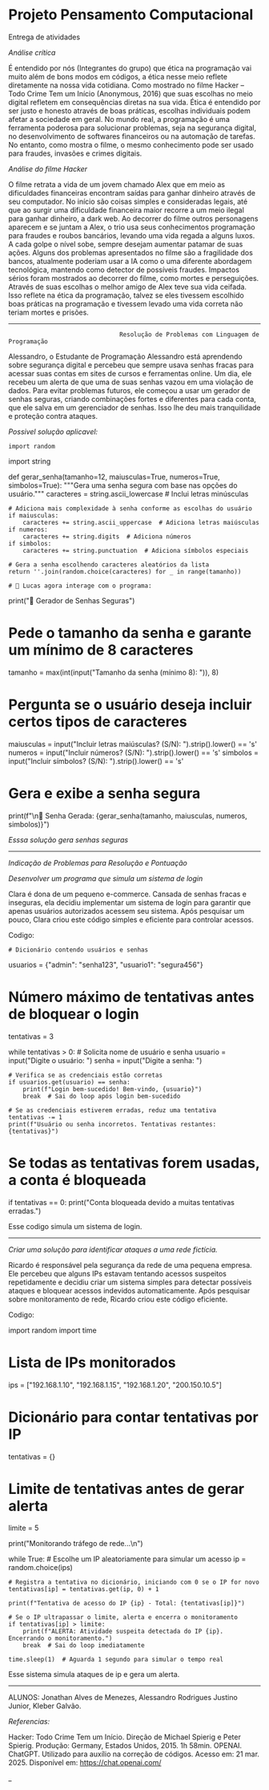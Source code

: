 # Projeto Pensamento Computacional
Entrega de atividades

 *Análise crítica* 
 
É entendido por nós (Integrantes do grupo) que ética na programação vai muito além de bons modos em códigos, a ética nesse meio reflete diretamente na nossa vida cotidiana. Como mostrado no filme Hacker – Todo Crime Tem um Início (Anonymous, 2016) que suas escolhas no meio digital refletem em consequências diretas na sua vida. Ética é entendido por ser justo e honesto através de boas práticas, escolhas individuais podem afetar a sociedade em geral. 
No mundo real, a programação é uma ferramenta poderosa para solucionar problemas, seja na segurança digital, no desenvolvimento de softwares financeiros ou na automação de tarefas. No entanto, como mostra o filme, o mesmo conhecimento pode ser usado para fraudes, invasões e crimes digitais.

 *Análise do filme Hacker*

O filme retrata a vida de um jovem chamado Alex que em meio as dificuldades financeiras encontram saídas para ganhar dinheiro através de seu computador. No início são coisas simples e consideradas legais, até que ao surgir uma dificuldade financeira maior recorre a um meio ilegal para ganhar dinheiro, a dark web.
Ao decorrer do filme outros personagens aparecem e se juntam a Alex, o trio usa seus conhecimentos programação para fraudes e roubos bancários, levando uma vida regada a alguns luxos. A cada golpe o nível sobe, sempre desejam aumentar patamar de suas ações.
Alguns dos problemas apresentados no filme são a fragilidade dos bancos, atualmente poderiam usar a IA como o uma diferente abordagem tecnológica, mantendo como detector de possíveis fraudes.
Impactos sérios foram mostrados ao decorrer do filme, como mortes e perseguições. Através de suas escolhas o melhor amigo de Alex teve sua vida ceifada. Isso reflete na ética da programação, talvez se eles tivessem escolhido boas práticas na programação e tivessem levado uma vida correta não teriam mortes e prisões.

------------------------------------------------------------------------------------------------------------------------------------------

                                   Resolução de Problemas com Linguagem de Programação
                                   
Alessandro, o Estudante de Programação
Alessandro está aprendendo sobre segurança digital e percebeu que sempre usava senhas fracas para acessar suas contas em sites de cursos e ferramentas online. Um dia, ele recebeu um alerta de que uma de suas senhas vazou em uma violação de dados. Para evitar problemas futuros, ele começou a usar um gerador de senhas seguras, criando combinações fortes e diferentes para cada conta, que ele salva em um gerenciador de senhas. Isso lhe deu mais tranquilidade e proteção contra ataques.


*Possivel solução aplicavel:*

    import random
import string

def gerar_senha(tamanho=12, maiusculas=True, numeros=True, simbolos=True):
    """Gera uma senha segura com base nas opções do usuário."""
    caracteres = string.ascii_lowercase  # Inclui letras minúsculas
    
    # Adiciona mais complexidade à senha conforme as escolhas do usuário
    if maiusculas:
        caracteres += string.ascii_uppercase  # Adiciona letras maiúsculas
    if numeros:
        caracteres += string.digits  # Adiciona números
    if simbolos:
        caracteres += string.punctuation  # Adiciona símbolos especiais
    
    # Gera a senha escolhendo caracteres aleatórios da lista
    return ''.join(random.choice(caracteres) for _ in range(tamanho))

    # 📌 Lucas agora interage com o programa:
print("🔐 Gerador de Senhas Seguras")

# Pede o tamanho da senha e garante um mínimo de 8 caracteres
tamanho = max(int(input("Tamanho da senha (mínimo 8): ")), 8)

# Pergunta se o usuário deseja incluir certos tipos de caracteres
maiusculas = input("Incluir letras maiúsculas? (S/N): ").strip().lower() == 's'
numeros = input("Incluir números? (S/N): ").strip().lower() == 's'
simbolos = input("Incluir símbolos? (S/N): ").strip().lower() == 's'

# Gera e exibe a senha segura
print(f"\n🔑 Senha Gerada: {gerar_senha(tamanho, maiusculas, numeros, simbolos)}")
                                   
*Esssa solução gera senhas seguras*


------------------------------------------------------------------------------------------------------------------------------------------



*Indicação de Problemas para Resolução e Pontuação*

*Desenvolver um programa que simula um sistema de login*

Clara é dona de um pequeno e-commerce. Cansada de senhas fracas e inseguras, ela decidiu implementar um sistema de login para garantir que apenas usuários autorizados acessem seu sistema.
Após pesquisar um pouco, Clara criou este código simples e eficiente para controlar acessos.

Codigo:

    # Dicionário contendo usuários e senhas
usuarios = {"admin": "senha123", "usuario1": "segura456"}

# Número máximo de tentativas antes de bloquear o login
tentativas = 3  

while tentativas > 0:
    # Solicita nome de usuário e senha
    usuario = input("Digite o usuário: ")
    senha = input("Digite a senha: ")

    # Verifica se as credenciais estão corretas
    if usuarios.get(usuario) == senha:
        print(f"Login bem-sucedido! Bem-vindo, {usuario}")
        break  # Sai do loop após login bem-sucedido
    
    # Se as credenciais estiverem erradas, reduz uma tentativa
    tentativas -= 1
    print(f"Usuário ou senha incorretos. Tentativas restantes: {tentativas}")

# Se todas as tentativas forem usadas, a conta é bloqueada
if tentativas == 0:
    print("Conta bloqueada devido a muitas tentativas erradas.")


Esse codigo simula um sistema de login.

------------------------------------------------------------------------------------------------------------------------------------------

*Criar uma solução para identificar ataques a uma rede fictícia.*

Ricardo é responsável pela segurança da rede de uma pequena empresa. Ele percebeu que alguns IPs estavam tentando acessos suspeitos repetidamente e decidiu criar um sistema simples para detectar possíveis ataques e bloquear acessos indevidos automaticamente.
Após pesquisar sobre monitoramento de rede, Ricardo criou este código eficiente.

Codigo:

   import random
import time

# Lista de IPs monitorados
ips = ["192.168.1.10", "192.168.1.15", "192.168.1.20", "200.150.10.5"]

# Dicionário para contar tentativas por IP
tentativas = {}

# Limite de tentativas antes de gerar alerta
limite = 5

print("Monitorando tráfego de rede...\n")

while True:
    # Escolhe um IP aleatoriamente para simular um acesso
    ip = random.choice(ips)
    
    # Registra a tentativa no dicionário, iniciando com 0 se o IP for novo
    tentativas[ip] = tentativas.get(ip, 0) + 1
    
    print(f"Tentativa de acesso do IP {ip} - Total: {tentativas[ip]}")
    
    # Se o IP ultrapassar o limite, alerta e encerra o monitoramento
    if tentativas[ip] > limite:
        print(f"ALERTA: Atividade suspeita detectada do IP {ip}. Encerrando o monitoramento.")
        break  # Sai do loop imediatamente
    
    time.sleep(1)  # Aguarda 1 segundo para simular o tempo real

 Esse sistema simula ataques de ip e gera um alerta.
 
------------------------------------------------------------------------------------------------------------------------------------------

 ALUNOS: Jonathan Alves de Menezes, Alessandro Rodrigues Justino Junior, Kleber Galvão.


 *Referencias:*


 Hacker: Todo Crime Tem um Início. Direção de Michael Spierig e Peter Spierig. Produção: Germany, Estados Unidos, 2015. 1h 58min.
 OPENAI. ChatGPT. Utilizado para auxílio na correção de códigos. Acesso em: 21 mar. 2025. Disponível em: https://chat.openai.com/

 _

